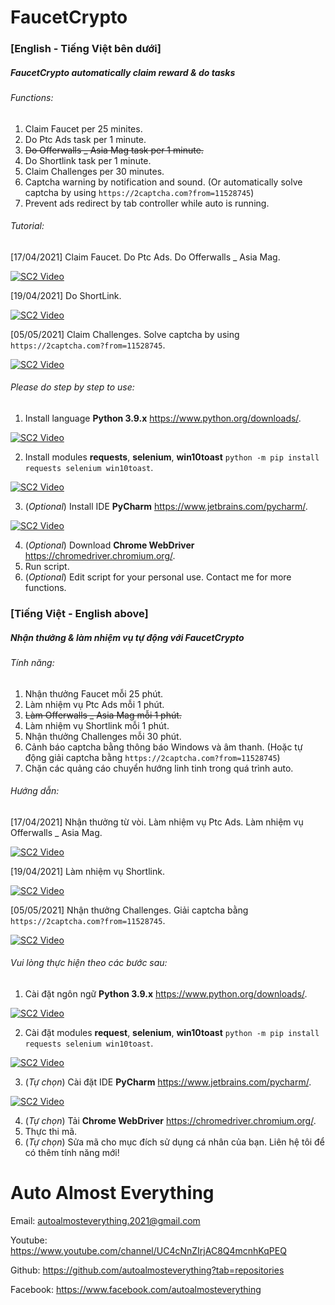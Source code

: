 # FaucetCrypto

### [English - Tiếng Việt bên dưới]

##### FaucetCrypto automatically claim reward & do tasks

###### Functions:

1. Claim Faucet per 25 minites.
2. Do Ptc Ads task per 1 minute.
3. ~~Do Offerwalls _ Asia Mag task per 1 minute.~~
4. Do Shortlink task per 1 minute.
5. Claim Challenges per 30 minutes.
6. Captcha warning by notification and sound. (Or automatically solve captcha by using `https://2captcha.com?from=11528745`)
7. Prevent ads redirect by tab controller while auto is running.

###### Tutorial:

[17/04/2021] Claim Faucet. Do Ptc Ads. Do Offerwalls _ Asia Mag.

[![SC2 Video](http://i3.ytimg.com/vi/0B6Jy9-OZ2M/maxresdefault.jpg)](https://www.youtube.com/watch?v=0B6Jy9-OZ2M)

[19/04/2021] Do ShortLink.

[![SC2 Video](http://i3.ytimg.com/vi/L7G-1abgmwA/maxresdefault.jpg)](https://www.youtube.com/watch?v=L7G-1abgmwA)

[05/05/2021] Claim Challenges. Solve captcha by using `https://2captcha.com?from=11528745`.

[![SC2 Video](http://i3.ytimg.com/vi/T8lYvjk_PEM/maxresdefault.jpg)](https://www.youtube.com/watch?v=T8lYvjk_PEM)

###### Please do step by step to use:

1. Install language **Python 3.9.x** https://www.python.org/downloads/.

[![SC2 Video](http://i3.ytimg.com/vi/_CoijjMXvYY/hqdefault.jpg)](https://www.youtube.com/watch?v=_CoijjMXvYY)

2. Install modules **requests**, **selenium**, **win10toast** `python -m pip install requests selenium win10toast`.
   
[![SC2 Video](http://i3.ytimg.com/vi/SQQRYAMl8Jk/hqdefault.jpg)](https://www.youtube.com/watch?v=SQQRYAMl8Jk)
   
3. (_Optional_) Install IDE **PyCharm** https://www.jetbrains.com/pycharm/.
   
[![SC2 Video](http://i3.ytimg.com/vi/FqEXepao0go/hqdefault.jpg)](https://www.youtube.com/watch?v=FqEXepao0go)
   
4. (_Optional_) Download **Chrome WebDriver** https://chromedriver.chromium.org/.
5. Run script.
6. (_Optional_) Edit script for your personal use. Contact me for more functions.

### [Tiếng Việt - English above]

##### Nhận thưởng & làm nhiệm vụ tự động với FaucetCrypto

###### Tính năng:

1. Nhận thưởng Faucet mỗi 25 phút.
2. Làm nhiệm vụ Ptc Ads mỗi 1 phút.
3. ~~Làm Offerwalls _ Asia Mag mỗi 1 phút.~~
4. Làm nhiệm vụ Shortlink mỗi 1 phút.
5. Nhận thưởng Challenges mỗi 30 phút.
6. Cảnh báo captcha bằng thông báo Windows và âm thanh. (Hoặc tự động giải captcha bằng `https://2captcha.com?from=11528745`)
7. Chặn các quảng cáo chuyển hướng linh tinh trong quá trình auto.

###### Hướng dẫn:

[17/04/2021] Nhận thưởng từ vòi. Làm nhiệm vụ Ptc Ads. Làm nhiệm vụ Offerwalls _ Asia Mag.

[![SC2 Video](http://i3.ytimg.com/vi/0B6Jy9-OZ2M/maxresdefault.jpg)](https://www.youtube.com/watch?v=0B6Jy9-OZ2M)

[19/04/2021] Làm nhiệm vụ Shortlink.

[![SC2 Video](http://i3.ytimg.com/vi/L7G-1abgmwA/maxresdefault.jpg)](https://www.youtube.com/watch?v=L7G-1abgmwA)

[05/05/2021] Nhận thưởng Challenges. Giải captcha bằng `https://2captcha.com?from=11528745`.

[![SC2 Video](http://i3.ytimg.com/vi/T8lYvjk_PEM/maxresdefault.jpg)](https://www.youtube.com/watch?v=T8lYvjk_PEM)

###### Vui lòng thực hiện theo các bước sau:

1. Cài đặt ngôn ngữ **Python 3.9.x** https://www.python.org/downloads/.

[![SC2 Video](http://i3.ytimg.com/vi/_CoijjMXvYY/hqdefault.jpg)](https://www.youtube.com/watch?v=_CoijjMXvYY)
   
2. Cài đặt modules **request**, **selenium**, **win10toast** `python -m pip install requests selenium win10toast`.

[![SC2 Video](http://i3.ytimg.com/vi/SQQRYAMl8Jk/hqdefault.jpg)](https://www.youtube.com/watch?v=SQQRYAMl8Jk)
   
3. (_Tự chọn_) Cài đặt IDE **PyCharm** https://www.jetbrains.com/pycharm/.

[![SC2 Video](http://i3.ytimg.com/vi/FqEXepao0go/hqdefault.jpg)](https://www.youtube.com/watch?v=FqEXepao0go)
   
4. (_Tự chọn_) Tải **Chrome WebDriver** https://chromedriver.chromium.org/.
5. Thực thi mã.
6. (_Tự chọn_) Sửa mã cho mục đích sử dụng cá nhân của bạn. Liên hệ tôi để có thêm tính năng mới!

# Auto Almost Everything

Email: autoalmosteverything.2021@gmail.com

Youtube: https://www.youtube.com/channel/UC4cNnZIrjAC8Q4mcnhKqPEQ

Github: https://github.com/autoalmosteverything?tab=repositories

Facebook: https://www.facebook.com/autoalmosteverything
